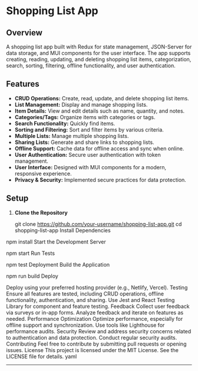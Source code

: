 
# Shopping List App

## Overview

A shopping list app built with Redux for state management, JSON-Server for data storage, and MUI components for the user interface. The app supports creating, reading, updating, and deleting shopping list items, categorization, search, sorting, filtering, offline functionality, and user authentication.

## Features

- **CRUD Operations:** Create, read, update, and delete shopping list items.
- **List Management:** Display and manage shopping lists.
- **Item Details:** View and edit details such as name, quantity, and notes.
- **Categories/Tags:** Organize items with categories or tags.
- **Search Functionality:** Quickly find items.
- **Sorting and Filtering:** Sort and filter items by various criteria.
- **Multiple Lists:** Manage multiple shopping lists.
- **Sharing Lists:** Generate and share links to shopping lists.
- **Offline Support:** Cache data for offline access and sync when online.
- **User Authentication:** Secure user authentication with token management.
- **User Interface:** Designed with MUI components for a modern, responsive experience.
- **Privacy & Security:** Implemented secure practices for data protection.

## Setup

1. **Clone the Repository**

   git clone https://github.com/your-username/shopping-list-app.git
   cd shopping-list-app
Install Dependencies


npm install
Start the Development Server


npm start
Run Tests


npm test
Deployment
Build the Application


npm run build
Deploy

Deploy using your preferred hosting provider (e.g., Netlify, Vercel).
Testing
Ensure all features are tested, including CRUD operations, offline functionality, authentication, and sharing.
Use Jest and React Testing Library for component and feature testing.
Feedback
Collect user feedback via surveys or in-app forms.
Analyze feedback and iterate on features as needed.
Performance Optimization
Optimize performance, especially for offline support and synchronization.
Use tools like Lighthouse for performance audits.
Security
Review and address security concerns related to authentication and data protection.
Conduct regular security audits.
Contributing
Feel free to contribute by submitting pull requests or opening issues.
License
This project is licensed under the MIT License. See the LICENSE file for details.
yaml


---





